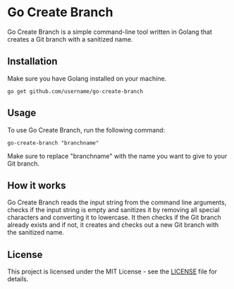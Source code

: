 # Go Create Branch

Go Create Branch is a simple command-line tool written in Golang that creates a Git branch with a sanitized name.

## Installation

Make sure you have Golang installed on your machine.

```
go get github.com/username/go-create-branch
```

## Usage

To use Go Create Branch, run the following command:

```
go-create-branch "branchname"
```

Make sure to replace "branchname" with the name you want to give to your Git branch.

## How it works

Go Create Branch reads the input string from the command line arguments, checks if the input string is empty and sanitizes it by removing all special characters and converting it to lowercase. It then checks if the Git branch already exists and if not, it creates and checks out a new Git branch with the sanitized name.

## License

This project is licensed under the MIT License - see the [LICENSE](LICENSE) file for details.